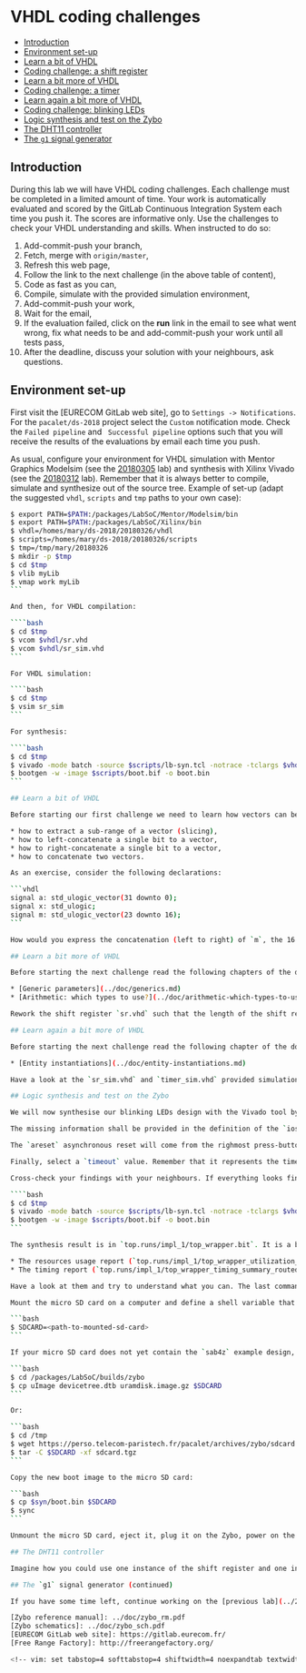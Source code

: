 <!-- MASTER-ONLY: DO NOT MODIFY THIS FILE-->
# VHDL coding challenges

* [Introduction](#introduction)
* [Environment set-up](#environment-set-up)
* [Learn a bit of VHDL](#learn-a-bit-of-vhdl)
* [Coding challenge: a shift register](sr.md)
* [Learn a bit more of VHDL](#learn-a-bit-more-of-vhdl)
* [Coding challenge: a timer](timer.md)
* [Learn again a bit more of VHDL](#learn-again-a-bit-more-of-vhdl)
* [Coding challenge: blinking LEDs](lb.md)
* [Logic synthesis and test on the Zybo](#logic-synthesis-and-test-on-the-zybo)
* [The DHT11 controller](#the-dht11-controller)
* [The `g1` signal generator](#the-g1-signal-generator-continued)

## Introduction

During this lab we will have VHDL coding challenges. Each challenge must be completed in a limited amount of time. Your work is automatically evaluated and scored by the GitLab Continuous Integration System each time you push it. The scores are informative only. Use the challenges to check your VHDL understanding and skills. When instructed to do so:

1. Add-commit-push your branch,
1. Fetch, merge with `origin/master`,
1. Refresh this web page,
1. Follow the link to the next challenge (in the above table of content),
1. Code as fast as you can,
1. Compile, simulate with the provided simulation environment,
1. Add-commit-push your work,
1. Wait for the email,
1. If the evaluation failed, click on the **run** link in the email to see what went wrong, fix what needs to be and add-commit-push your work until all tests pass,
1. After the deadline, discuss your solution with your neighbours, ask questions.

## Environment set-up

First visit the [EURECOM GitLab web site], go to `Settings -> Notifications`. For the `pacalet/ds-2018` project select the `Custom` notification mode. Check the `Failed pipeline` and ` Successful pipeline` options such that you will receive the results of the evaluations by email each time you push.

As usual, configure your environment for VHDL simulation with Mentor Graphics Modelsim (see the [20180305](../20180305/README.md) lab) and synthesis with Xilinx Vivado (see the [20180312](../20180312/README.md) lab). Remember that it is always better to compile, simulate and synthesize out of the source tree. Example of set-up (adapt the suggested `vhdl`, `scripts` and `tmp` paths to your own case):

````bash
$ export PATH=$PATH:/packages/LabSoC/Mentor/Modelsim/bin
$ export PATH=$PATH:/packages/LabSoC/Xilinx/bin
$ vhdl=/homes/mary/ds-2018/20180326/vhdl
$ scripts=/homes/mary/ds-2018/20180326/scripts
$ tmp=/tmp/mary/20180326
$ mkdir -p $tmp
$ cd $tmp
$ vlib myLib
$ vmap work myLib
```

And then, for VHDL compilation:

````bash
$ cd $tmp
$ vcom $vhdl/sr.vhd
$ vcom $vhdl/sr_sim.vhd
```

For VHDL simulation:

````bash
$ cd $tmp
$ vsim sr_sim
```

For synthesis:

````bash
$ cd $tmp
$ vivado -mode batch -source $scripts/lb-syn.tcl -notrace -tclargs $vhdl
$ bootgen -w -image $scripts/boot.bif -o boot.bin 
```

## Learn a bit of VHDL

Before starting our first challenge we need to learn how vectors can be sliced and concatenated. Open your copy of the [Free Range Factory] VHDL book and read carefully section 6.5, page 74. Make sure you understand:

* how to extract a sub-range of a vector (slicing),
* how to left-concatenate a single bit to a vector,
* how to right-concatenate a single bit to a vector,
* how to concatenate two vectors.

As an exercise, consider the following declarations:

```vhdl
signal a: std_ulogic_vector(31 downto 0);
signal x: std_ulogic;
signal m: std_ulogic_vector(23 downto 16);
```

How would you express the concatenation (left to right) of `m`, the 16 Least Significant Bits (LSBs) of `a`, two zero bits, the 16 Most Significant Bits (MSBs) of `a`, and `x`?

## Learn a bit more of VHDL

Before starting the next challenge read the following chapters of the documentation, they will be needed:

* [Generic parameters](../doc/generics.md)
* [Arithmetic: which types to use?](../doc/arithmetic-which-types-to-use.md)

Rework the shift register `sr.vhd` such that the length of the shift register is not hard-wired to 4 but a generic parameter `n` of type `positive` with default value 4. This will allow us to reuse it with a different length, if needed. Simulate again with `sr_sim.vhd`. Add-commit-push and check again that it passes the tests.

## Learn again a bit more of VHDL

Before starting the next challenge read the following chapter of the documentation, it will be needed:

* [Entity instantiations](../doc/entity-instantiations.md)

Have a look at the `sr_sim.vhd` and `timer_sim.vhd` provided simulation environments to see examples of entity instantiations.

## Logic synthesis and test on the Zybo

We will now synthesise our blinking LEDs design with the Vivado tool by Xilinx to map it in the programmable logic part of the Zynq core of the Zybo. The `lb-syn.tcl` TCL script will automate the synthesis and the `boot.bif` file will tell the Xilinx tools what to do with the synthesis result. Before you can use the synthesis script, you will have to edit it and add information about the primary inputs and outputs (I/O). Indeed, Vivado needs to know to which I/O pin of the Zynq core it must route the I/O of our design. All the information we need is available in the [Zybo reference manual] and in the [Zybo schematics]. You will find these two documents in the `doc` sub-directory. Open these two documents. Open the synthesis script with your favourite editor.

The missing information shall be provided in the definition of the `ios` array, near the top of the file. Let us deal with the primary clock `clk`, as an example. It will come from the on-board Ethernet chip depicted on Figure 13, page 21/26, of the [Zybo reference manual]. Note the corresonding pin of the Zynq core (`L16`) and the clock frequency (125 MHz). In the [Zybo schematics] find the I/O bank for this `L16` pin and deduce its LVCMOS voltage level (`LVCMOS33`). Use this piece of information to assign a value to the `frequency` variable and `clk` entry of the `io` array in the synthesis script.

The `areset` asynchronous reset will come from the righmost press-button (`BTN0`) of the Zybo board. The `led` output, of course, will be sent to the 4 LEDs of the Zybo board. Identify the corresponding pins and voltage levels.

Finally, select a `timeout` value. Remember that it represents the time, in micro-seconds, between two LED events. If it is too large the show will probably not be very exciting, while if it is too small, it will very likely be too fast for your eyes.

Cross-check your findings with your neighbours. If everything looks fine, synthesize:

````bash
$ cd $tmp
$ vivado -mode batch -source $scripts/lb-syn.tcl -notrace -tclargs $vhdl
$ bootgen -w -image $scripts/boot.bif -o boot.bin 
```

The synthesis result is in `top.runs/impl_1/top_wrapper.bit`. It is a binary file called a *bitstream* that is be used by the Zynq core to configure the programmable logic. Two important reports have also been produced:

* The resources usage report (`top.runs/impl_1/top_wrapper_utilization_placed.rpt`).
* The timing report (`top.runs/impl_1/top_wrapper_timing_summary_routed.rpt`).

Have a look at them and try to understand what you can. The last command (`bootgen`) packed the bitstream with the first (`fsbl.elf`) and second (`u-boot.elf`) stage software boot loaders that we already used with the continuity tester and that can be found in `/packages/LabSoC/builds/zybo`. The result is a *boot image*: `boot.bin`.

Mount the micro SD card on a computer and define a shell variable that points to it:

```bash
$ SDCARD=<path-to-mounted-sd-card>
```

If your micro SD card does not yet contain the `sab4z` example design, prepare it:

```bash
$ cd /packages/LabSoC/builds/zybo
$ cp uImage devicetree.dtb uramdisk.image.gz $SDCARD
```

Or:

```bash
$ cd /tmp
$ wget https://perso.telecom-paristech.fr/pacalet/archives/zybo/sdcard.tgz
$ tar -C $SDCARD -xf sdcard.tgz
```

Copy the new boot image to the micro SD card:

```bash
$ cp $syn/boot.bin $SDCARD
$ sync
```

Unmount the micro SD card, eject it, plug it on the Zybo, power on the Zybo and test your design.

## The DHT11 controller

Imagine how you could use one instance of the shift register and one instance of the timer to implement the DHT11 controller. What value would you give to their generic parameters? What other component(s) would we need? Start specifying the missing component(s).

## The `g1` signal generator (continued)

If you have some time left, continue working on the [previous lab](../20180319/README.md).

[Zybo reference manual]: ../doc/zybo_rm.pdf
[Zybo schematics]: ../doc/zybo_sch.pdf
[EURECOM GitLab web site]: https://gitlab.eurecom.fr/
[Free Range Factory]: http://freerangefactory.org/

<!-- vim: set tabstop=4 softtabstop=4 shiftwidth=4 noexpandtab textwidth=0: -->
